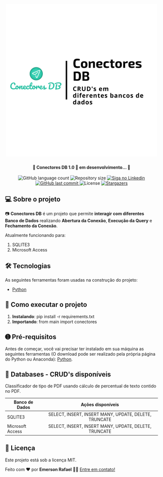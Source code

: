 


<h1 align="center">
    <img alt="Conectores DB" title="#ConectoresDB" src="./assets/banner.png" />
</h1>

<h4 align="center"> 
	🚧 Conectores DB 1.0 🚀 em desenvolvimento... 🚧
</h4>

<p align="center">
  <img alt="GitHub language count" src="https://img.shields.io/github/languages/count/emersonrafaels/conectores_db?color=%2304D361">

  <img alt="Repository size" src="https://img.shields.io/github/repo-size/emersonrafaels/conectores_db">

  	
  <a href="https://www.linkedin.com/in/emerson-rafael/">
    <img alt="Siga no Linkedin" src="https://img.shields.io/badge/LinkedIn-0077B5?style=for-the-badge&logo=linkedin&logoColor=white">
  </a>
	
  
  <a href="https://github.com/emersonrafaels/conectores_db/commits/main">
    <img alt="GitHub last commit" src="https://img.shields.io/github/last-commit/emersonrafaels/deep_check_orientation">
  </a>

  <img alt="License" src="https://img.shields.io/badge/license-MIT-brightgreen">
   <a href="https://github.com/emersonrafaels/conectores_db/stargazers">
    <img alt="Stargazers" src="https://img.shields.io/github/stars/emersonrafaels/deep_check_orientation?style=social">
  </a>
</p>


## 💻 Sobre o projeto

📷 **Conectores DB** é um projeto que permite **interagir com diferentes Banco de Dados** realizando **Abertura da Conexão**, **Execução da Query** e **Fechamento da Conexão**.

Atualmente funcionando para:

 1. SQLITE3
 2. Microsoft Access

## 🛠  Tecnologias

As seguintes ferramentas foram usadas na construção do projeto:

- [Python]

## 🚀 Como executar o projeto

1. **Instalando**: pip install -r requirements.txt
2. **Importando**: from main import conectores

## ➊ Pré-requisitos

Antes de começar, você vai precisar ter instalado em sua máquina as seguintes ferramentas (O download pode ser realizado pela própria página do Python ou Anaconda):
[Python](https://www.anaconda.com/products/individual).

## 💾 Databases - CRUD's disponíveis
Classificador de tipo de PDF usando cálculo de percentual de texto contido no PDF.

| Banco de Dados        | Ações disponíveis 
| ------------- |:--------------------:|
| SQLITE3| SELECT, INSERT, INSERT MANY, UPDATE, DELETE, TRUNCATE  |
| Microsoft Access | SELECT, INSERT, INSERT MANY, UPDATE, DELETE, TRUNCATE  |

## 📝 Licença

Este projeto está sob a licença MIT.

Feito com ❤️ por **Emerson Rafael** 👋🏽 [Entre em contato!](https://www.linkedin.com/in/emerson-rafael/)

[Python]: https://www.python.org/downloads/